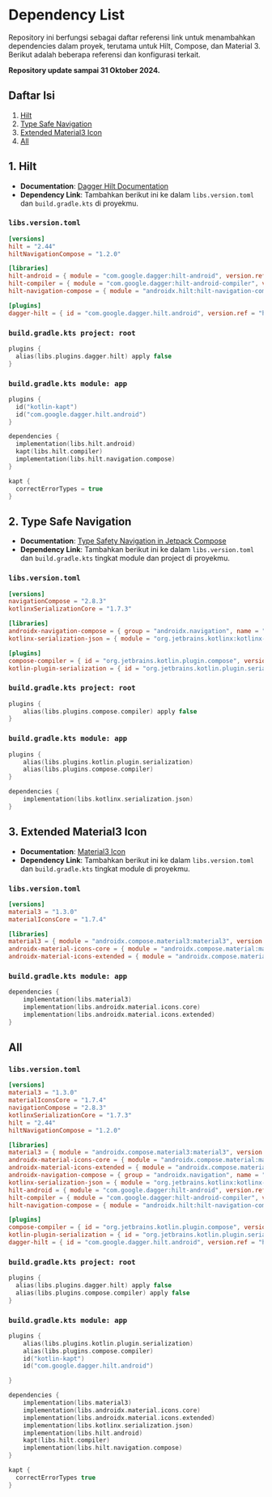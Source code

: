 # Dependency List

Repository ini berfungsi sebagai daftar referensi link untuk menambahkan dependencies dalam proyek, terutama untuk Hilt, Compose, dan Material 3. Berikut adalah beberapa referensi dan konfigurasi terkait.

**Repository update sampai 31 Oktober 2024.**

## Daftar Isi
1. [Hilt](#1-hilt)
2. [Type Safe Navigation](#2-type-safe-navigation)
3. [Extended Material3 Icon](#3-extended-material3-icon)
4. [All](#all)

## 1. Hilt
- **Documentation**: [Dagger Hilt Documentation](https://dagger.dev/hilt/gradle-setup)
- **Dependency Link**: Tambahkan berikut ini ke dalam `libs.version.toml` dan `build.gradle.kts` di proyekmu.

### `libs.version.toml` 
```toml
[versions]
hilt = "2.44"
hiltNavigationCompose = "1.2.0"

[libraries]
hilt-android = { module = "com.google.dagger:hilt-android", version.ref = "hilt" }
hilt-compiler = { module = "com.google.dagger:hilt-android-compiler", version.ref = "hilt" }
hilt-navigation-compose = { module = "androidx.hilt:hilt-navigation-compose", version.ref = "hiltNavigationCompose" }

[plugins]
dagger-hilt = { id = "com.google.dagger.hilt.android", version.ref = "hilt" }
```

### `build.gradle.kts project: root`
```kotlin
plugins {
  alias(libs.plugins.dagger.hilt) apply false
}
```

### `build.gradle.kts module: app`
```kotlin
plugins {
  id("kotlin-kapt")
  id("com.google.dagger.hilt.android")
}

dependencies {
  implementation(libs.hilt.android)
  kapt(libs.hilt.compiler)
  implementation(libs.hilt.navigation.compose)
}

kapt {
  correctErrorTypes = true
}
```

## 2. Type Safe Navigation
- **Documentation**: [Type Safety Navigation in Jetpack Compose](https://developer.android.com/guide/navigation/design/type-safety)
- **Dependency Link**: Tambahkan berikut ini ke dalam `libs.version.toml` dan `build.gradle.kts` tingkat module dan project di proyekmu.

### `libs.version.toml` 
```toml
[versions]
navigationCompose = "2.8.3"
kotlinxSerializationCore = "1.7.3"

[libraries]
androidx-navigation-compose = { group = "androidx.navigation", name = "navigation-compose", version.ref = "navigationCompose" }
kotlinx-serialization-json = { module = "org.jetbrains.kotlinx:kotlinx-serialization-json", version.ref = "kotlinxSerializationCore" }

[plugins]
compose-compiler = { id = "org.jetbrains.kotlin.plugin.compose", version.ref = "kotlin" }
kotlin-plugin-serialization = { id = "org.jetbrains.kotlin.plugin.serialization", version.ref = "kotlin" }
```

### `build.gradle.kts project: root`
```kotlin
plugins {
    alias(libs.plugins.compose.compiler) apply false
}
```

### `build.gradle.kts module: app`
```kotlin
plugins {
    alias(libs.plugins.kotlin.plugin.serialization)
    alias(libs.plugins.compose.compiler)
}

dependencies {
    implementation(libs.kotlinx.serialization.json)
}
```

## 3. Extended Material3 Icon
- **Documentation**: [Material3 Icon](https://m3.material.io/)
- **Dependency Link**: Tambahkan berikut ini ke dalam `libs.version.toml` dan `build.gradle.kts` tingkat module di proyekmu.

### `libs.version.toml` 
```toml
[versions]
material3 = "1.3.0"
materialIconsCore = "1.7.4"

[libraries]
material3 = { module = "androidx.compose.material3:material3", version.ref = "material3" }
androidx-material-icons-core = { module = "androidx.compose.material:material-icons-core", version.ref = "materialIconsCore" }
androidx-material-icons-extended = { module = "androidx.compose.material:material-icons-extended", version.ref = "materialIconsCore" }
```

### `build.gradle.kts module: app`
```kotlin
dependencies {
    implementation(libs.material3)
    implementation(libs.androidx.material.icons.core)
    implementation(libs.androidx.material.icons.extended)
}
```

## All
### `libs.version.toml` 
```toml
[versions]
material3 = "1.3.0"
materialIconsCore = "1.7.4"
navigationCompose = "2.8.3"
kotlinxSerializationCore = "1.7.3"
hilt = "2.44"
hiltNavigationCompose = "1.2.0"

[libraries]
material3 = { module = "androidx.compose.material3:material3", version.ref = "material3" }
androidx-material-icons-core = { module = "androidx.compose.material:material-icons-core", version.ref = "materialIconsCore" }
androidx-material-icons-extended = { module = "androidx.compose.material:material-icons-extended", version.ref = "materialIconsCore" }
androidx-navigation-compose = { group = "androidx.navigation", name = "navigation-compose", version.ref = "navigationCompose" }
kotlinx-serialization-json = { module = "org.jetbrains.kotlinx:kotlinx-serialization-json", version.ref = "kotlinxSerializationCore" }
hilt-android = { module = "com.google.dagger:hilt-android", version.ref = "hilt" }
hilt-compiler = { module = "com.google.dagger:hilt-android-compiler", version.ref = "hilt" }
hilt-navigation-compose = { module = "androidx.hilt:hilt-navigation-compose", version.ref = "hiltNavigationCompose" }

[plugins]
compose-compiler = { id = "org.jetbrains.kotlin.plugin.compose", version.ref = "kotlin" }
kotlin-plugin-serialization = { id = "org.jetbrains.kotlin.plugin.serialization", version.ref = "kotlin" }
dagger-hilt = { id = "com.google.dagger.hilt.android", version.ref = "hilt" }
```

### `build.gradle.kts project: root`
```kotlin
plugins {
  alias(libs.plugins.dagger.hilt) apply false
  alias(libs.plugins.compose.compiler) apply false
}
```

### `build.gradle.kts module: app`
```kotlin
plugins {
    alias(libs.plugins.kotlin.plugin.serialization)
    alias(libs.plugins.compose.compiler)
    id("kotlin-kapt")
    id("com.google.dagger.hilt.android")

}

dependencies {
    implementation(libs.material3)
    implementation(libs.androidx.material.icons.core)
    implementation(libs.androidx.material.icons.extended)
    implementation(libs.kotlinx.serialization.json)
    implementation(libs.hilt.android)
    kapt(libs.hilt.compiler)
    implementation(libs.hilt.navigation.compose)
}

kapt {
  correctErrorTypes true
}
```
